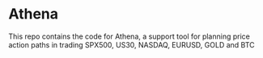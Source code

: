 # Athena
This repo contains the code for Athena, a support tool for planning price action paths in trading SPX500, US30, NASDAQ, EURUSD, GOLD and BTC
